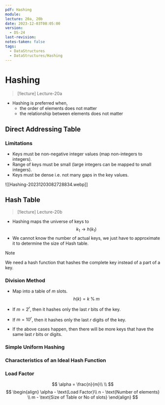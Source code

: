 ```yaml
---
pdf: Hashing
module: 
lecture: 20a, 20b
date: 2023-12-03T08:05:00
version:
  - DS-24
last-revision: 
notes-taken: false
tags:
  - DataStructures
  - DataStructures/Hashing
---
```

# Hashing
> [!lecture] Lecture-20a

- Hashing is preferred when, 
	- the order of elements does not matter
	- the relationship between elements does not matter

## Direct Addressing Table

### Limitations
- Keys must be non-negative integer values (map non-integers to integers).
- Range of keys must be small (large integers can be mapped to small integers).
- Keys must be dense i.e. not many gaps in the key values.

![[Hashing-20231203082728834.webp]]

## Hash Table

> [!lecture] Lecture-20b

- Hashing maps the universe of keys to 
$$
k_1 \rightarrow h(k_1)
$$
- We cannot know the number of actual keys, we just have to approximate it to determine the size of Hash table.

> [!NOTE] 
> We need a hash function that hashes the complete key instead of a part of a key.

### Division Method
- Map into a table of ${} m$ slots.
$$
h(k) = k \;\%\; m
$$
- If ${} m = 2^r {}$, then it hashes only the last $r$ bits of the key.
- If ${} m = 10^r {}$, then it hashes only the last $r$ digits of the key.

- If the above cases happen, then there will be more keys that have the same last $r {}$ bits or digits.

### Simple Uniform Hashing

### Characteristics of an Ideal Hash Function

### Load Factor
$$
\alpha = \frac{n}{m}\\ \\
$$
$$
\begin{align}
\alpha - \text{Load Factor}\\ 
n - \text{Number of elements} \\
m - \text{Size of Table or No of slots} 
\end{align}
$$
